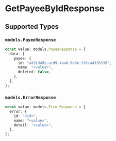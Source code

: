 # GetPayeeByIdResponse


## Supported Types

### `models.PayeeResponse`

```typescript
const value: models.PayeeResponse = {
  data: {
    payee: {
      id: "ad31d49d-acd9-4ea8-9e6e-f16ca4138335",
      name: "<value>",
      deleted: false,
    },
  },
};
```

### `models.ErrorResponse`

```typescript
const value: models.ErrorResponse = {
  error: {
    id: "<id>",
    name: "<value>",
    detail: "<value>",
  },
};
```

